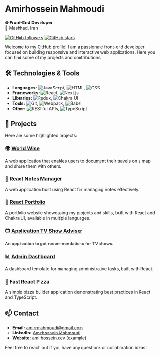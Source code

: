 # Amirhossein Mahmoudi

**🌐 Front-End Developer**  
📍 Mashhad, Iran

[![GitHub followers](https://img.shields.io/github/followers/AmirrMahmoudi?style=social)](https://github.com/AmirrMahmoudi)
[![GitHub stars](https://img.shields.io/github/stars/AmirrMahmoudi?style=social)](https://github.com/AmirrMahmoudi)

Welcome to my GitHub profile! I am a passionate front-end developer focused on building responsive and interactive web applications. Here you can find some of my projects and contributions.

## 🛠️ Technologies & Tools
- **Languages:** ![JavaScript](https://img.shields.io/badge/JavaScript-F7DF1E?style=flat&logo=javascript&logoColor=black), ![HTML](https://img.shields.io/badge/HTML-E34F26?style=flat&logo=html5&logoColor=white), ![CSS](https://img.shields.io/badge/CSS-1572B6?style=flat&logo=css3&logoColor=white)
- **Frameworks:** ![React](https://img.shields.io/badge/React-61DAFB?style=flat&logo=react&logoColor=black), ![Next.js](https://img.shields.io/badge/Next.js-000000?style=flat&logo=next.js&logoColor=white)
- **Libraries:** ![Redux](https://img.shields.io/badge/Redux-764ABC?style=flat&logo=redux&logoColor=white), ![Chakra UI](https://img.shields.io/badge/Chakra%20UI-319795?style=flat&logo=chakra-ui&logoColor=white)
- **Tools:** ![Git](https://img.shields.io/badge/Git-F05032?style=flat&logo=git&logoColor=white), ![Webpack](https://img.shields.io/badge/Webpack-8DD6F9?style=flat&logo=webpack&logoColor=black), ![Babel](https://img.shields.io/badge/Babel-F9DC3E?style=flat&logo=babel&logoColor=black)
- **Other:** ![RESTful APIs](https://img.shields.io/badge/RESTful%20APIs-0052CC?style=flat&logo=rest-api&logoColor=white), ![TypeScript](https://img.shields.io/badge/TypeScript-3178C6?style=flat&logo=typescript&logoColor=white)

## 🌟 Projects
Here are some highlighted projects:

### 🌍 [World Wise](https://github.com/AmirrMahmoudi/world-wise)
A web application that enables users to document their travels on a map and share them with others.

### 📝 [React Notes Manager](https://github.com/AmirrMahmoudi/react-notes-manager)
A web application built using React for managing notes effectively.

### 💼 [React Portfolio](https://github.com/AmirrMahmoudi/react-portfolio)
A portfolio website showcasing my projects and skills, built with React and Chakra UI, available in multiple languages.

### 📺 [Application TV Show Adviser](https://github.com/AmirrMahmoudi/ApplicationTVShowAdviser)
An application to get recommendations for TV shows.

### 📊 [Admin Dashboard](https://github.com/AmirrMahmoudi/admin-dashboard)
A dashboard template for managing administrative tasks, built with React.

### 🍕 [Fast React Pizza](https://github.com/AmirrMahmoudi/fast-react-pizza)
A simple pizza builder application demonstrating best practices in React and TypeScript.

## 📫 Contact
- **Email:** [amirrmahmoudi@gmail.com](mailto:amirrmahmoudi@gmail.com)
- **LinkedIn:** [Amirhossein Mahmoudi](https://www.linkedin.com/in/amirrmahmoudi/)
- **Website:** [amirhossein.dev](https://amirhossein.dev) (example)

Feel free to reach out if you have any questions or collaboration ideas!
